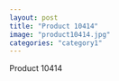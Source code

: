 ```yaml
---
layout: post
title: "Product 10414"
image: "product10414.jpg"
categories: "category1"
---
```

Product 10414
